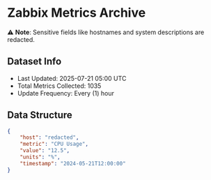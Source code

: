 # Zabbix Metrics Archive

⚠️ **Note**: Sensitive fields like hostnames and system descriptions are redacted.

## Dataset Info
- Last Updated: 2025-07-21 05:00 UTC
- Total Metrics Collected: 1035
- Update Frequency: Every (1) hour

## Data Structure
```json
{
    "host": "redacted",
    "metric": "CPU Usage",
    "value": "12.5",
    "units": "%",
    "timestamp": "2024-05-21T12:00:00"
}
```
